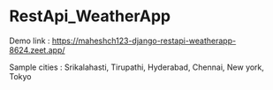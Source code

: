 # RestApi_WeatherApp
Demo link : https://maheshch123-django-restapi-weatherapp-8624.zeet.app/

Sample cities : Srikalahasti,
                Tirupathi,
                Hyderabad,
                Chennai,
                New york,
                Tokyo
